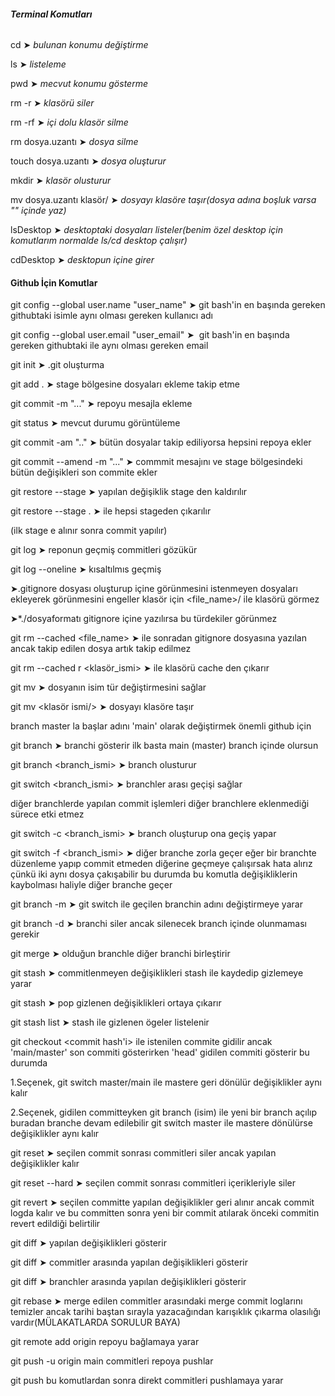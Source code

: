 ###### **Terminal Komutları**

cd ➤ *bulunan konumu değiştirme*

ls ➤ *listeleme*

pwd ➤ *mecvut konumu gösterme*

rm -r ➤ *klasörü siler*

rm -rf ➤ *içi dolu klasör silme*

rm dosya.uzantı ➤ *dosya silme*

touch dosya.uzantı ➤ *dosya oluşturur*

mkdir ➤ *klasör olusturur*

mv dosya.uzantı klasör/ ➤ *dosyayı klasöre taşır(dosya adına boşluk varsa "" içinde yaz)*

lsDesktop ➤ *desktoptaki dosyaları listeler(benim özel desktop için komutlarım normalde ls/cd desktop çalışır)*

cdDesktop ➤ *desktopun içine girer*



#### Github İçin Komutlar



git config --global user.name "user\_name" ➤ git bash'in en başında gereken githubtaki isimle aynı olması gereken kullanıcı adı

git config --global user.email "user\_email" ➤  git bash'in en başında gereken githubtaki ile aynı olması gereken email



git init  ➤ .git oluşturma 

git add . ➤ stage bölgesine dosyaları ekleme takip etme

git commit -m "..." ➤ repoyu mesajla ekleme

git status ➤ mevcut durumu görüntüleme

git commit -am ".." ➤ bütün dosyalar takip ediliyorsa hepsini repoya ekler

git commit --amend -m "..." ➤ commmit mesajını ve stage bölgesindeki bütün değişikleri son commite ekler

git restore --stage <file> ➤ yapılan değişiklik stage den kaldırılır

git restore --stage . ➤ ile hepsi stageden çıkarılır

(ilk stage e alınır sonra commit yapılır)

git log ➤ reponun geçmiş commitleri gözükür

git log --oneline ➤ kısaltılmıs geçmiş



➤.gitignore dosyası oluşturup içine görünmesini istenmeyen dosyaları ekleyerek görünmesini engeller klasör için <file\_name>/ ile klasörü görmez

➤\*./dosyaformatı gitignore içine yazılırsa bu türdekiler görünmez 

git rm --cached <file\_name> ➤ ile sonradan gitignore dosyasına yazılan ancak takip edilen dosya artık takip edilmez

git rm --cached r <klasör\_ismi> ➤ ile klasörü cache den çıkarır

git mv <dosya ismi> <dosya ismi> ➤ dosyanın isim tür değiştirmesini sağlar

git mv <dosya ismi> <klasör ismi/> ➤ dosyayı klasöre taşır



branch master la başlar adını 'main' olarak değiştirmek önemli github için

git branch ➤ branchi gösterir ilk basta main (master) branch içinde olursun

git branch <branch\_ismi> ➤ branch olusturur

git switch <branch\_ismi> ➤ branchler arası geçişi sağlar

diğer branchlerde yapılan commit işlemleri diğer branchlere eklenmediği sürece etki etmez

git switch -c <branch\_ismi> ➤ branch oluşturup ona geçiş yapar

git switch -f <branch\_ismi> ➤ diğer branche zorla geçer eğer bir branchte düzenleme yapıp commit etmeden diğerine geçmeye çalışırsak hata alırız çünkü iki aynı dosya çakışabilir bu durumda bu komutla değişikliklerin kaybolması haliyle diğer branche geçer

git branch -m <isim> ➤ git switch ile geçilen branchin adını değiştirmeye yarar

git branch -d <isim> ➤ branchi siler ancak silenecek branch içinde olunmaması gerekir

git merge <isim> ➤ olduğun branchle diğer branchi birleştirir

git stash ➤ commitlenmeyen değişiklikleri stash ile kaydedip gizlemeye yarar

git stash ➤ pop gizlenen değişiklikleri ortaya çıkarır

git stash list ➤ stash ile gizlenen ögeler listelenir

git checkout <commit hash'i> ile istenilen commite gidilir ancak 'main/master' son commiti gösterirken 'head' gidilen commiti gösterir bu durumda 

1.Seçenek, git switch master/main ile mastere geri dönülür değişiklikler aynı kalır

2.Seçenek, gidilen committeyken git branch (isim) ile yeni bir branch açılıp buradan branche devam edilebilir git switch master ile mastere dönülürse değişiklikler aynı kalır

git reset <commit hashi> ➤ seçilen commit sonrası commitleri siler ancak yapılan değişiklikler kalır

git reset --hard <commit hashi> ➤ seçilen commit sonrası commitleri içerikleriyle siler

git revert <commit hashi> ➤ seçilen committe yapılan değişiklikler geri alınır ancak commit logda kalır ve bu committen sonra yeni bir commit atılarak önceki commitin revert edildiği belirtilir

git diff ➤ yapılan değişiklikleri gösterir

git diff <commit hashi> <commit hashi> ➤ commitler arasında yapılan değişiklikleri gösterir

git diff <branch ismi> <branch ismi> ➤ branchler arasında yapılan değişiklikleri gösterir

git rebase ➤ merge edilen commitler arasındaki merge commit loglarını temizler ancak tarihi baştan sırayla yazacağından karışıklık çıkarma olasılığı vardır(MÜLAKATLARDA SORULUR BAYA)



git remote add origin <repo linki> repoyu bağlamaya yarar

git push -u origin main commitleri repoya pushlar

git push bu komutlardan sonra direkt commitleri pushlamaya yarar	









